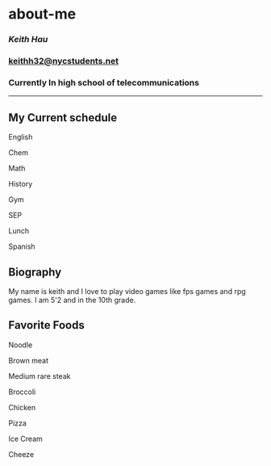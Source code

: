 # about-me
### _**Keith Hau**_
### keithh32@nycstudents.net
### Currently In high school of telecommunications
---
## My Current schedule
English

Chem

Math

History

Gym

SEP

Lunch

Spanish

## Biography
My name is keith and I love to play video games like fps games and rpg games. I am 5'2 and in the 10th grade.

## Favorite Foods
Noodle

Brown meat

Medium rare steak

Broccoli

Chicken

Pizza

Ice Cream

Cheeze








